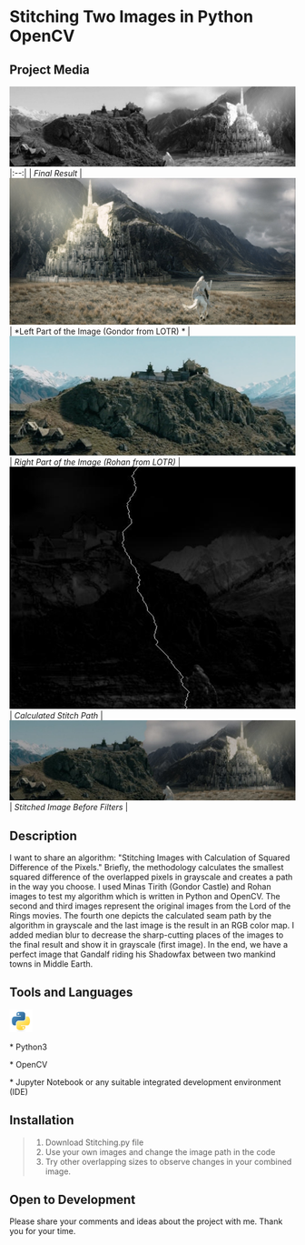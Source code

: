 # Stitching Two Images in Python OpenCV

## Project Media
![Dxxxxx](https://github.com/omerfaruktekin13/Stitching-Two-Images-in-Python-OpenCV/blob/main/Media/e.jpg "Deneme ")
|:--:|
| *Final Result* |
![Dxxxxx](https://github.com/omerfaruktekin13/Stitching-Two-Images-in-Python-OpenCV/blob/main/Media/a.jpg "Deneme ")
| *Left Part of the Image (Gondor from LOTR) * |
![Dxxxxx](https://github.com/omerfaruktekin13/Stitching-Two-Images-in-Python-OpenCV/blob/main/Media/b.png "Deneme ")
| *Right Part of the Image (Rohan from LOTR)* |
![Dxxxxx](https://github.com/omerfaruktekin13/Stitching-Two-Images-in-Python-OpenCV/blob/main/Media/c.jpg "Deneme ")
| *Calculated Stitch Path* |
![Dxxxxx](https://github.com/omerfaruktekin13/Stitching-Two-Images-in-Python-OpenCV/blob/main/Media/d.jpg "Deneme ")
| *Stitched Image Before Filters* |

## Description
I want to share an algorithm: "Stitching Images with Calculation of Squared Difference of the Pixels." Briefly, the methodology calculates the smallest squared difference of the overlapped pixels in grayscale and creates a path in the way you choose. I used Minas Tirith (Gondor Castle) and Rohan images to test my algorithm which is written in Python and OpenCV. The second and third images represent the original images from the Lord of the Rings movies. The fourth one depicts the calculated seam path by the algorithm in grayscale and the last image is the result in an RGB color map. I added median blur to decrease the sharp-cutting places of the images to the final result and show it in grayscale (first image). In the end, we have a perfect image that Gandalf riding his Shadowfax between two mankind towns in Middle Earth. 

## Tools and Languages
<a href="https://www.python.org" target="_blank" rel="noreferrer"> <img src="https://raw.githubusercontent.com/devicons/devicon/master/icons/python/python-original.svg" alt="python" width="40" height="40"/> </a>
<p> * Python3 </p>
<p> * OpenCV </p>
<p> * Jupyter Notebook or any suitable integrated development environment (IDE) </p>

## Installation
> 1. Download Stitching.py file
> 2. Use your own images and change the image path in the code
> 3. Try other overlapping sizes to observe changes in your combined image.

## Open to Development
Please share your comments and ideas about the project with me. Thank you for your time.
